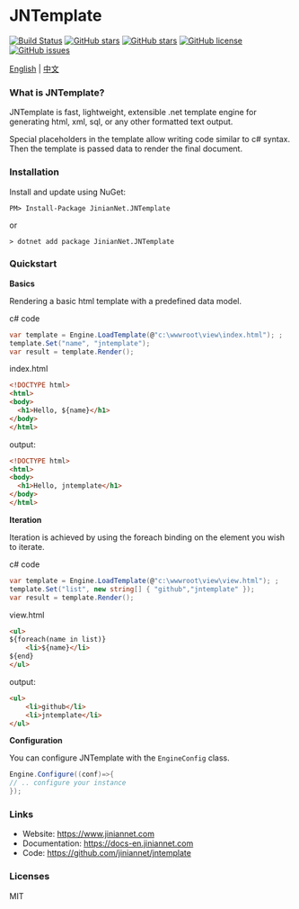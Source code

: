 ﻿
# JNTemplate
[![Build Status](https://travis-ci.org/jiniannet/jntemplate.svg?branch=master)](https://travis-ci.org/jiniannet/jntemplate)
[![GitHub stars](https://img.shields.io/nuget/v/JinianNet.JNTemplate.svg)](https://www.nuget.org/packages/JinianNet.JNTemplate/)
[![GitHub stars](https://img.shields.io/github/stars/jiniannet/jntemplate.svg)](https://github.com/jiniannet/jntemplate/stargazers)
[![GitHub license](https://img.shields.io/badge/license-Mit-blue.svg)](https://raw.githubusercontent.com/jiniannet/jntemplate/master/License.txt)
[![GitHub issues](https://img.shields.io/github/issues/jiniannet/jntemplate.svg)](https://github.com/jiniannet/jntemplate/issues)

[English](https://github.com/jiniannet/jntemplate/blob/master/README.md) | [中文](https://github.com/jiniannet/jntemplate/blob/master/README-zh-CN.md)

### What is JNTemplate?

JNTemplate is fast, lightweight, extensible .net template engine for generating html, xml, sql, or any other formatted text output. 

Special placeholders in the template allow writing code similar to c# syntax. Then the template is passed data to render the final document.


### Installation

Install and update using NuGet:
```
PM> Install-Package JinianNet.JNTemplate

```
or

```
> dotnet add package JinianNet.JNTemplate
```


### Quickstart

**Basics**

Rendering a basic html template with a predefined data model.

c# code

```csharp
var template = Engine.LoadTemplate(@"c:\wwwroot\view\index.html"); ;
template.Set("name", "jntemplate");
var result = template.Render(); 
```
index.html

```html
<!DOCTYPE html>
<html>
<body>
  <h1>Hello, ${name}</h1>
</body>
</html>
```

output:

```html
<!DOCTYPE html>
<html>
<body>
  <h1>Hello, jntemplate</h1>
</body>
</html>
```

**Iteration**

Iteration is achieved by using the foreach binding on the element you wish to iterate.

c# code

```csharp
var template = Engine.LoadTemplate(@"c:\wwwroot\view\view.html"); ;
template.Set("list", new string[] { "github","jntemplate" });
var result = template.Render(); 
```
view.html

```html
<ul>
${foreach(name in list)}
	<li>${name}</li>
${end}
</ul>
```

output:

```html
<ul>
	<li>github</li>
	<li>jntemplate</li>
</ul>
```

**Configuration**

You can configure JNTemplate with the `EngineConfig` class.
```csharp
Engine.Configure((conf)=>{
// .. configure your instance
});
```

### Links

- Website: https://www.jiniannet.com
- Documentation: https://docs-en.jiniannet.com
- Code: https://github.com/jiniannet/jntemplate


### Licenses
MIT